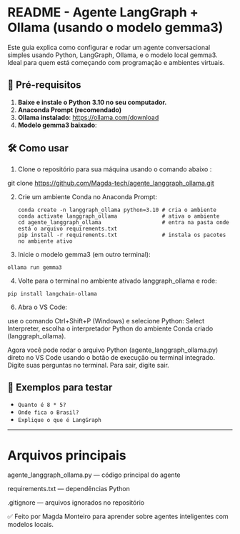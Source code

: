 # README - Agente LangGraph + Ollama (usando o modelo gemma3)

Este guia explica como configurar e rodar um agente conversacional simples usando Python, LangGraph, Ollama, e o modelo local gemma3. Ideal para quem está começando com programação e ambientes virtuais.

## 🚀 Pré-requisitos

1. **Baixe e instale o Python 3.10 no seu computador.**
2. **Anaconda Prompt (recomendado)**
3. **Ollama instalado**: https://ollama.com/download
4. **Modelo gemma3 baixado**:
  
## 🛠️ Como usar

1. Clone o repositório para sua máquina usando o comando abaixo :
   
  git clone https://github.com/Magda-tech/agente_langgraph_ollama.git

2. Crie um ambiente Conda no Anaconda Prompt:
   ```
   conda create -n langgraph_ollama python=3.10 # cria o ambiente
   conda activate langgraph_ollama              # ativa o ambiente
   cd agente_langgraph_ollama                   # entra na pasta onde está o arquivo requirements.txt
   pip install -r requirements.txt              # instala os pacotes no ambiente ativo

   ```
   
 3. Inicie o modelo gemma3 (em outro terminal):
    
   ```
  ollama run gemma3
   ```

4. Volte para o terminal no ambiente ativado langgraph_ollama e rode:
   
  ```
  pip install langchain-ollama
  ```
    
6. Abra o VS Code:

 use o comando Ctrl+Shift+P (Windows) e selecione Python: Select Interpreter,
 escolha o interpretador Python do ambiente Conda criado (langgraph_ollama).
 
 Agora você pode rodar o arquivo Python (agente_langgraph_ollama.py) direto no VS Code usando o botão de execução ou terminal integrado.
 Digite suas perguntas no terminal. 
 Para sair, digite sair.

## 🧪 Exemplos para testar

- `Quanto é 8 * 5?`
- `Onde fica o Brasil?`
- `Explique o que é LangGraph`

---
# Arquivos principais

agente_langgraph_ollama.py — código principal do agente

requirements.txt — dependências Python

.gitignore — arquivos ignorados no repositório

✅ Feito por Magda Monteiro para aprender sobre agentes inteligentes com modelos locais.
